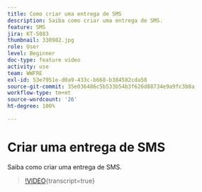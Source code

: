 ```yaml
---
title: Como criar uma entrega de SMS
description: Saiba como criar uma entrega de SMS.
feature: SMS
jira: KT-5083
thumbnail: 330982.jpg
role: User
level: Beginner
doc-type: feature video
activity: use
team: WWFRE
exl-id: 53e7951e-d0a9-433c-b668-b384582cda58
source-git-commit: 35e036486c5b533b54b3f626d88734e9a9fc3b8a
workflow-type: tm+mt
source-wordcount: '26'
ht-degree: 100%

---
```


# Criar uma entrega de SMS

Saiba como criar uma entrega de SMS.

>[!VIDEO](https://video.tv.adobe.com/v/330982?learn=on){transcript=true}
